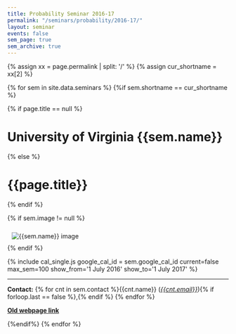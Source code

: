 ```yaml
---
title: Probability Seminar 2016-17
permalink: "/seminars/probability/2016-17/"
layout: seminar
events: false
sem_page: true
sem_archive: true
---
```


{% assign xx = page.permalink | split: '/' %}
{% assign cur_shortname = xx[2] %}

{% for sem in site.data.seminars %}
{%if sem.shortname == cur_shortname %}

{% if page.title == null %}
  <h1 class="mt-2 mb-4">University of Virginia {{sem.name}}</h1>
{% else %}
  <h1 class="mt-2 mb-4">{{page.title}}</h1>
{% endif %}

{% if sem.image != null %}
  <div class="row">
    <div class="col-md-3">
      <img src="{{ sem.image | replace: '__SITE_URL__', site.url }}" style="max-width:100%;max-height:400px;height:auto;width:auto;padding:10px" alt="{{sem.name}} image" title="{{sem.name}} image"/>
    </div>
  </div>
{% endif %}

{% include cal_single.js google_cal_id = sem.google_cal_id current=false max_sem=100
show_from='1 July 2016'
show_to='1 July 2017' %}


---

**Contact:** {% for cnt in sem.contact %}{{cnt.name}} ([*{{cnt.email}}*](mailto:{{cnt.email}})){% if forloop.last == false %},{% endif %} {% endfor %}

**[Old webpage link]({{sem.webpage}})**

{%endif%}
{% endfor %}
